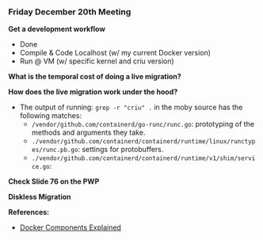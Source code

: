 ### Friday December 20th Meeting

**Get a development workflow**
+ Done
+ Compile & Code Localhost (w/ my current Docker version)
+ Run @ VM (w/ specific kernel and criu version)

**What is the temporal cost of doing a live migration?**

**How does the live migration work under the hood?**
+ The output of running: `grep -r "criu" .` in the moby source has the following matches:
    * `/vendor/github.com/containerd/go-runc/runc.go`: prototyping of the methods and arguments they take.
    * `./vendor/github.com/containerd/containerd/runtime/linux/runctypes/runc.pb.go`: settings for protobuffers.
    * `./vendor/github.com/containerd/containerd/runtime/v1/shim/service.go`:

**Check Slide 76 on the PWP**

**Diskless Migration**

**References:**
+ [Docker Components Explained](http://alexander.holbreich.org/docker-components-explained/)

